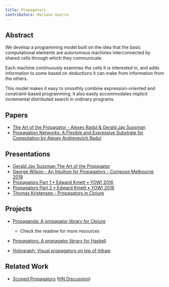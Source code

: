 ```yaml
---
title: Propagators
contributors: Mariano Guerra
---
```


## Abstract

We develop a programming model built on the idea that the basic computational elements are autonomous machines interconnected by shared cells through which they communicate.

Each machine continuously examines the cells it is interested in, and adds information to some based on deductions it can make from information from the others.

This model makes it easy to smoothly combine expression-oriented and constraint-based programming; it also easily accommodates implicit incremental distributed search in ordinary programs.

## Papers

- [The Art of the Propagator - Alexey Radul & Gerald Jay Sussman](https://citeseerx.ist.psu.edu/document?doi=755c48fd10aa303497ef849977c36529c0bb09ff&repid=rep1&type=pdf)
- [Propagation Networks: A Flexible and Expressive Substrate for Computation by Alexey Andreyevich Radul](https://www.cs.tufts.edu/~nr/cs257/archive/alexey-radul/phd-thesis.pdf)

## Presentations

- [Gerald Jay Sussman The Art of the Propagator](https://www.youtube.com/watch?v=-hQFrKspQHA)
- [George Wilson - An Intuition for Propagators - Compose Melbourne 2019](https://www.youtube.com/watch?v=nY1BCv3xn24)
- [Propagators Part 1 • Edward Kmett • YOW! 2016](https://www.youtube.com/watch?v=tETbivwzXBM)
- [Propagators Part 2 • Edward Kmett • YOW! 2016](https://www.youtube.com/watch?v=0igYOKcIWUs)
- [Thomas Kristensen - Propagators in Clojure](https://www.youtube.com/watch?v=JXOOO9MLvhs)

## Projects

- [Propaganda: A propagator library for Clojure](https://github.com/tgk/propaganda)
  
  - Check the readme for more resources

- [Propagators: A propagator library for Haskell](https://github.com/ekmett/propagators)
- [Holograph: Visual propagators on top of tldraw](https://www.holograph.so/)

## Related Work

- [Scoped Propagators](https://www.orionreed.com/posts/scoped-propagators) ([HN Discussion](https://news.ycombinator.com/item?id=40916193))

